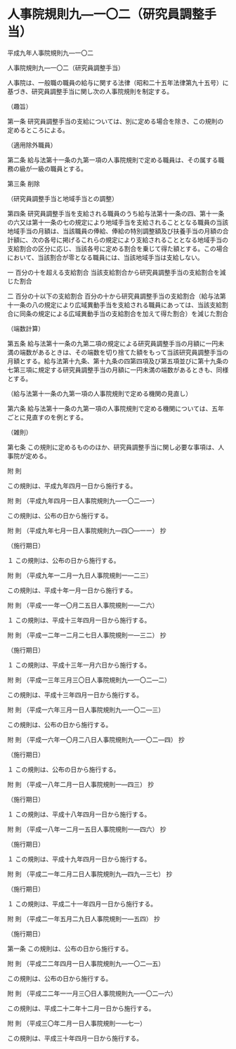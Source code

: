 # 人事院規則九―一〇二（研究員調整手当）

平成九年人事院規則九―一〇二

人事院規則九―一〇二（研究員調整手当）

人事院は、一般職の職員の給与に関する法律（昭和二十五年法律第九十五号）に基づき、研究員調整手当に関し次の人事院規則を制定する。

（趣旨）

第一条 研究員調整手当の支給については、別に定める場合を除き、この規則の定めるところによる。

（適用除外職員）

第二条 給与法第十一条の九第一項の人事院規則で定める職員は、その属する職務の級が一級の職員とする。

第三条 削除

（研究員調整手当と地域手当との調整）

第四条 研究員調整手当を支給される職員のうち給与法第十一条の四、第十一条の六又は第十一条の七の規定により地域手当を支給されることとなる職員の当該地域手当の月額は、当該職員の俸給、俸給の特別調整額及び扶養手当の月額の合計額に、次の各号に掲げるこれらの規定により支給されることとなる地域手当の支給割合の区分に応じ、当該各号に定める割合を乗じて得た額とする。この場合において、当該割合が零となる職員には、当該地域手当は支給しない。

一 百分の十を超える支給割合 当該支給割合から研究員調整手当の支給割合を減じた割合

二 百分の十以下の支給割合 百分の十から研究員調整手当の支給割合（給与法第十一条の八の規定により広域異動手当を支給される職員にあっては、当該支給割合に同条の規定による広域異動手当の支給割合を加えて得た割合）を減じた割合

（端数計算）

第五条 給与法第十一条の九第二項の規定による研究員調整手当の月額に一円未満の端数があるときは、その端数を切り捨てた額をもって当該研究員調整手当の月額とする。給与法第十九条、第十九条の四第四項及び第五項並びに第十九条の七第三項に規定する研究員調整手当の月額に一円未満の端数があるときも、同様とする。

（給与法第十一条の九第一項の人事院規則で定める機関の見直し）

第六条 給与法第十一条の九第一項の人事院規則で定める機関については、五年ごとに見直すのを例とする。

（雑則）

第七条 この規則に定めるもののほか、研究員調整手当に関し必要な事項は、人事院が定める。

附 則

この規則は、平成九年四月一日から施行する。

附 則 （平成九年四月一日人事院規則九―一〇二―一）

この規則は、公布の日から施行する。

附 則 （平成九年七月一日人事院規則九―四〇―一一） 抄

（施行期日）

１ この規則は、公布の日から施行する。

附 則 （平成九年一二月一九日人事院規則一―二三）

この規則は、平成十年一月一日から施行する。

附 則 （平成一一年一〇月二五日人事院規則一―二六）

１ この規則は、平成十三年四月一日から施行する。

附 則 （平成一二年一二月二七日人事院規則一―三二） 抄

（施行期日）

１ この規則は、平成十三年一月六日から施行する。

附 則 （平成一三年三月三〇日人事院規則九―一〇二―二）

この規則は、平成十三年四月一日から施行する。

附 則 （平成一六年三月一日人事院規則九―一〇二―三）

この規則は、公布の日から施行する。

附 則 （平成一六年一〇月二八日人事院規則九―一〇二―四） 抄

（施行期日）

１ この規則は、公布の日から施行する。

附 則 （平成一八年二月一日人事院規則一―四三） 抄

（施行期日）

１ この規則は、平成十八年四月一日から施行する。

附 則 （平成一八年一二月一五日人事院規則一―四六） 抄

（施行期日）

１ この規則は、平成十九年四月一日から施行する。

附 則 （平成二一年二月二日人事院規則九―四九―三七） 抄

（施行期日）

１ この規則は、平成二十一年四月一日から施行する。

附 則 （平成二一年五月二九日人事院規則一―五四） 抄

（施行期日）

第一条 この規則は、公布の日から施行する。

附 則 （平成二二年四月一日人事院規則九―一〇二―五）

この規則は、公布の日から施行する。

附 則 （平成二二年一一月三〇日人事院規則九―一〇二―六）

この規則は、平成二十二年十二月一日から施行する。

附 則 （平成三〇年二月一日人事院規則一―七一）

この規則は、平成三十年四月一日から施行する。
